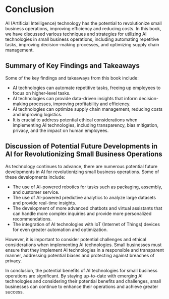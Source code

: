 # Conclusion

AI (Artificial Intelligence) technology has the potential to revolutionize small business operations, improving efficiency and reducing costs. In this book, we have discussed various techniques and strategies for utilizing AI technologies in small business operations, including automating repetitive tasks, improving decision-making processes, and optimizing supply chain management.

Summary of Key Findings and Takeaways
-------------------------------------

Some of the key findings and takeaways from this book include:

* AI technologies can automate repetitive tasks, freeing up employees to focus on higher-level tasks.
* AI technologies can provide data-driven insights that inform decision-making processes, improving profitability and efficiency.
* AI technologies can optimize supply chain management, reducing costs and improving logistics.
* It is crucial to address potential ethical considerations when implementing AI technologies, including transparency, bias mitigation, privacy, and the impact on human employees.

Discussion of Potential Future Developments in AI for Revolutionizing Small Business Operations
-----------------------------------------------------------------------------------------------

As technology continues to advance, there are numerous potential future developments in AI for revolutionizing small business operations. Some of these developments include:

* The use of AI-powered robotics for tasks such as packaging, assembly, and customer service.
* The use of AI-powered predictive analytics to analyze large datasets and provide real-time insights.
* The development of more advanced chatbots and virtual assistants that can handle more complex inquiries and provide more personalized recommendations.
* The integration of AI technologies with IoT (Internet of Things) devices for even greater automation and optimization.

However, it is important to consider potential challenges and ethical considerations when implementing AI technologies. Small businesses must ensure that they implement AI technologies in a responsible and transparent manner, addressing potential biases and protecting against breaches of privacy.

In conclusion, the potential benefits of AI technologies for small business operations are significant. By staying up-to-date with emerging AI technologies and considering their potential benefits and challenges, small businesses can continue to enhance their operations and achieve greater success.